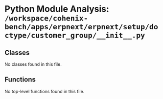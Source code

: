 # Python Module Analysis: `/workspace/cohenix-bench/apps/erpnext/erpnext/setup/doctype/customer_group/__init__.py`

## Classes

No classes found in this file.


## Functions

No top-level functions found in this file.
